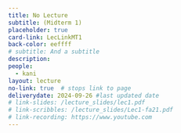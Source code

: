 ```yaml
---
title: No Lecture
subtitle: (Midterm 1) 
placeholder: true
card-link: LecLinkMT1
back-color: eeffff
# subtitle: And a subtitle
description:   
people:
  - kani
layout: lecture
no-link: true  # stops link to page 
deliverydate: 2024-09-26 #last updated date
# link-slides: /lecture_slides/lec1.pdf
# link-scribbles: /lecture_slides/Lec1-fa21.pdf
# link-recording: https://www.youtube.com
---
```


